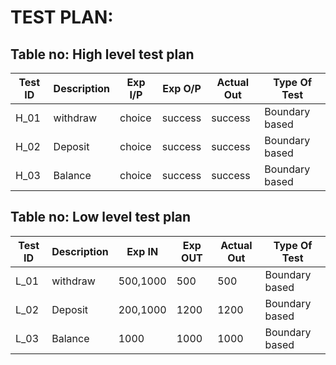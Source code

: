 # TEST PLAN:

## Table no: High level test plan

| **Test ID** | **Description**                                              | **Exp I/P** | **Exp O/P** | **Actual Out** |**Type Of Test**  |    
|-------------|--------------------------------------------------------------|------------|-------------|----------------|------------------|
|  H_01       | withdraw                                                     |  choice  | success       | success          |Boundary based |
|  H_02       | Deposit                                                      | choice   | success       | success         |Boundary based    |
|  H_03       | Balance                                                      | choice   | success       | success          |Boundary based    |

## Table no: Low level test plan

| **Test ID** | **Description**                                              | **Exp IN** | **Exp OUT** | **Actual Out** |**Type Of Test**  |    
|-------------|--------------------------------------------------------------|------------|-------------|----------------|------------------|
|  L_01       |withdraw                                                     |  500,1000  |  500        |   500          |Boundary based |
|  L_02       |Deposit                                                       |  200,1000  | 1200        |  1200          |Boundary based    |
|  L_03       | Balance                                                      |  1000     | 1000        |  1000           |Boundary based    |